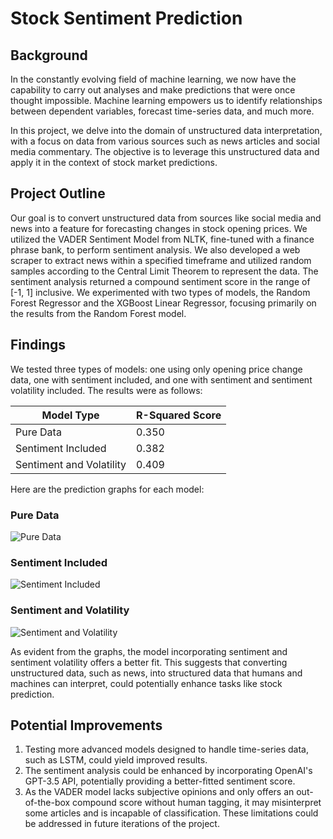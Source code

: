 # Stock Sentiment Prediction

## Background

In the constantly evolving field of machine learning, we now have the capability to carry out analyses and make predictions that were once thought impossible. Machine learning empowers us to identify relationships between dependent variables, forecast time-series data, and much more.

In this project, we delve into the domain of unstructured data interpretation, with a focus on data from various sources such as news articles and social media commentary. The objective is to leverage this unstructured data and apply it in the context of stock market predictions.

## Project Outline

Our goal is to convert unstructured data from sources like social media and news into a feature for forecasting changes in stock opening prices. We utilized the VADER Sentiment Model from NLTK, fine-tuned with a finance phrase bank, to perform sentiment analysis. We also developed a web scraper to extract news within a specified timeframe and utilized random samples according to the Central Limit Theorem to represent the data. The sentiment analysis returned a compound sentiment score in the range of [-1, 1] inclusive. We experimented with two types of models, the Random Forest Regressor and the XGBoost Linear Regressor, focusing primarily on the results from the Random Forest model.

## Findings

We tested three types of models: one using only opening price change data, one with sentiment included, and one with sentiment and sentiment volatility included. The results were as follows:

| Model Type | R-Squared Score |
|------------|----------------|
| Pure Data | 0.350 |
| Sentiment Included | 0.382 |
| Sentiment and Volatility | 0.409 |

Here are the prediction graphs for each model:

### Pure Data
![Pure Data](https://github.com/pvpswaghd/stock-sentiment-prediction/assets/44018990/b93d562e-95bc-40e0-bd33-46d16c90f8f4)

### Sentiment Included
![Sentiment Included](https://github.com/pvpswaghd/stock-sentiment-prediction/assets/44018990/131dd048-b270-4376-9fd9-23f1e630fe59)

### Sentiment and Volatility
![Sentiment and Volatility](https://github.com/pvpswaghd/stock-sentiment-prediction/assets/44018990/ee9b5107-c229-4263-9f3c-7ad7f8331a10)

As evident from the graphs, the model incorporating sentiment and sentiment volatility offers a better fit. This suggests that converting unstructured data, such as news, into structured data that humans and machines can interpret, could potentially enhance tasks like stock prediction.

## Potential Improvements

1. Testing more advanced models designed to handle time-series data, such as LSTM, could yield improved results.
2. The sentiment analysis could be enhanced by incorporating OpenAI's GPT-3.5 API, potentially providing a better-fitted sentiment score.
3. As the VADER model lacks subjective opinions and only offers an out-of-the-box compound score without human tagging, it may misinterpret some articles and is incapable of classification. These limitations could be addressed in future iterations of the project.
